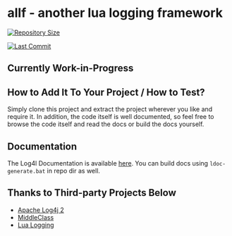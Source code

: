# allf - another lua logging framework

[![Repository Size](https://img.shields.io/github/repo-size/GrayWolf64/allf?label=Repository%20Size&style=flat-square)](https://github.com/GrayWolf64/allf/)

[![Last Commit](https://img.shields.io/github/last-commit/GrayWolf64/allf)](https://github.com/GrayWolf64/allf/)

## Currently Work-in-Progress

## How to Add It To Your Project / How to Test?

Simply clone this project and extract the project wherever you like and require it.
In addition, the code itself is well documented, so feel free to browse the code itself and read the docs or build the docs yourself.

## Documentation

The Log4l Documentation is available [here](https://github.com/GrayWolf64/allf/wiki).
You can build docs using `ldoc-generate.bat` in repo dir as well.

## Thanks to Third-party Projects Below

* [Apache Log4j 2](https://github.com/apache/logging-log4j2)
* [MiddleClass](https://github.com/kikito/middleclass)
* [Lua Logging](https://github.com/lunarmodules/lualogging/)
